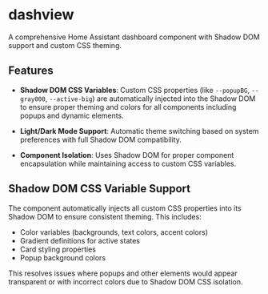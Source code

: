 # dashview

A comprehensive Home Assistant dashboard component with Shadow DOM support and custom CSS theming.

## Features

- **Shadow DOM CSS Variables**: Custom CSS properties (like `--popupBG`, `--gray000`, `--active-big`) are automatically injected into the Shadow DOM to ensure proper theming and colors for all components including popups and dynamic elements.

- **Light/Dark Mode Support**: Automatic theme switching based on system preferences with full Shadow DOM compatibility.

- **Component Isolation**: Uses Shadow DOM for proper component encapsulation while maintaining access to custom CSS variables.

## Shadow DOM CSS Variable Support

The component automatically injects all custom CSS properties into its Shadow DOM to ensure consistent theming. This includes:

- Color variables (backgrounds, text colors, accent colors)
- Gradient definitions for active states
- Card styling properties
- Popup background colors

This resolves issues where popups and other elements would appear transparent or with incorrect colors due to Shadow DOM CSS isolation.